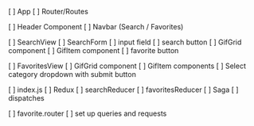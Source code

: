[ ] App
    [ ] Router/Routes

[ ] Header Component
    [ ] Navbar (Search / Favorites)

[ ] SearchView 
 [ ] SearchForm
  [ ] input field
  [ ] search button
 [ ] GifGrid component
 [ ] GifItem component
  [ ] favorite button

 [ ] FavoritesView
    [ ] GifGrid component
    [ ] GifItem components
     [ ] Select category dropdown with submit button

[ ] index.js
 [ ] Redux
    [ ] searchReducer
    [ ] favoritesReducer
[ ] Saga
    [ ] dispatches

[ ] favorite.router
 [ ] set up queries and requests


